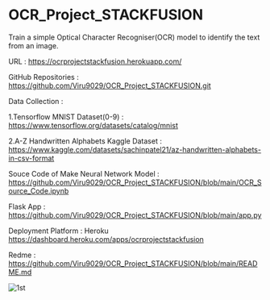 # OCR_Project_STACKFUSION
Train a simple Optical Character Recogniser(OCR) model to identify the text from an image.

URL : https://ocrprojectstackfusion.herokuapp.com/


GitHub Repositories : https://github.com/Viru9029/OCR_Project_STACKFUSION.git


Data Collection : 

1.Tensorflow MNIST Dataset(0-9) : https://www.tensorflow.org/datasets/catalog/mnist

2.A-Z Handwritten Alphabets Kaggle Dataset : https://www.kaggle.com/datasets/sachinpatel21/az-handwritten-alphabets-in-csv-format
       
       
Souce Code of Make Neural Network Model : https://github.com/Viru9029/OCR_Project_STACKFUSION/blob/main/OCR_Source_Code.ipynb

Flask App : https://github.com/Viru9029/OCR_Project_STACKFUSION/blob/main/app.py

Deployment Platform : Heroku  https://dashboard.heroku.com/apps/ocrprojectstackfusion


Redme : https://github.com/Viru9029/OCR_Project_STACKFUSION/blob/main/README.md

![1st](https://user-images.githubusercontent.com/102298880/200892614-da350281-3361-43d0-a7bf-83696f2b63ea.jpg)
